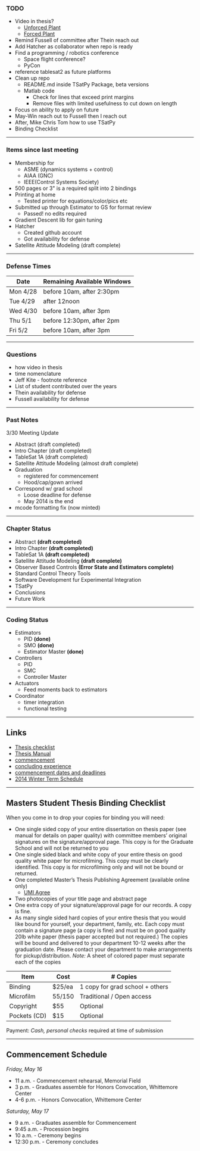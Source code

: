 ### TODO

* Video in thesis?
    * [Unforced Plant](https://vimeo.com/68018120)
    * [Forced Plant](https://vimeo.com/42960673)
* Remind Fussell of committee after Thein reach out
* Add Hatcher as collaborator when repo is ready
* Find a programming / robotics conference
    * Space flight conference?
    * PyCon
* reference tablesat2 as future platforms
* Clean up repo
    * README.md inside TSatPy Package, beta versions
    * Matlab code
        * Check for lines that exceed print margins
        * Remove files with limited usefulness to cut down on length
* Focus on ability to apply on future
* May-Win reach out to Fussell then I reach out
* After, Mike Chris Tom how to use TSatPy
* Binding Checklist

***
### Items since last meeting

* Membership for
    * ASME (dynamics systems + control)
    * AIAA (GNC)
    * IEEE(Control Systems Society)
* 500 pages or 3" is a required split into 2 bindings
* Printing at home
    * Tested printer for equations/color/pics etc
* Submitted up through Estimator to GS for format review
    * Passed! no edits required
* Gradient Descent lib for gain tuning
* Hatcher
    * Created github account
    * Got availability for defense
* Satellite Attitude Modeling (draft complete)


***
### Defense Times

| Date     | Remaining Available Windows |
|----------|-----------------------------|
| Mon 4/28 | before 10am, after 2:30pm |
| Tue 4/29 | after 12noon |
| Wed 4/30 | before 10am, after 3pm |
| Thu 5/1  | before 12:30pm, after 2pm |
| Fri 5/2  | before 10am, after 3pm |

***
### Questions

* how video in thesis
* time nomenclature
* Jeff Kite - footnote reference
* List of student contributed over the years
* Thein availability for defense
* Fussell availability for defense



***
### Past Notes

3/30 Meeting Update

* Abstract (draft completed)
* Intro Chapter (draft completed)
* TableSat 1A (draft completed)
* Satellite Attitude Modeling (almost draft complete)
* Graduation
    * registered for commencement
    * Hood/cap/gown arrived
* Correspond w/ grad school
    * Loose deadline for defense
    * May 2014 is the end
* mcode formatting fix (now minted)


***
### Chapter Status

* Abstract **(draft completed)**
* Intro Chapter **(draft completed)**
* TableSat 1A **(draft completed)**
* Satellite Attitude Modeling **(draft complete)**
* Observer Based Controls **(Error State and Estimators complete)**
* Standard Control Theory Tools
* Software Development fur Experimental Integration
* TSatPy
* Conclusions
* Future Work

***
### Coding Status

* Estimators
    * PID **(done)**
    * SMO **(done)**
    * Estimator Master **(done)**
* Controllers
    * PID
    * SMC
    * Controller Master
* Actuators
    * Feed moments back to estimators
* Coordinator
    * timer integration
    * functional testing

***
## Links

* [Thesis checklist ](http://www.gradschool.unh.edu/pdf/td_checklist.pdf)
* [Thesis Manual ](http://www.gradschool.unh.edu/pdf/td_manual.pdf)
* [commencement ](http://www.unh.edu/universityevents/commencement/)
* [concluding experience ](http://www.gradschool.unh.edu/pdf/concluding_experience.pdf)
* [commencement dates and deadlines](http://www.unh.edu/universityevents/commencement/dates.html)
* [2014 Winter Term Schedule ](http://gradschool.unh.edu/pdf/cal201350g.pdf)

***
## Masters Student Thesis Binding Checklist

When you come in to drop your copies for binding you will need:
* One single sided copy of your entire dissertation on thesis paper (see manual for details on paper quality) with committee members’ original signatures on the signature/approval page. This copy is for the Graduate School and will not be returned to you
* One single sided black and white copy of your entire thesis on good quality white paper for microfilming. This copy must be clearly identified. This copy is for microfilming only and will not be bound or returned.
* One completed Master’s Thesis Publishing Agreement (available online only)
    * [UMI Agree](http://www.gradschool.unh.edu/pdf/frm_umi_agree.pdf)
* Two photocopies of your title page and abstract page
* One extra copy of your signature/approval page for our records. A copy is fine.
* As many single sided hard copies of your entire thesis that you would like bound for yourself, your department, family, etc. Each copy must contain a signature page (a copy is fine) and must be on good quality 20lb white paper (thesis paper accepted but not required.) The copies will be bound and delivered to your department 10-12 weeks after the graduation date. Please contact your department to make arrangements for pickup/distribution.
*Note:* A sheet of colored paper must separate each of the copies


| Item         | Cost   | # Copies                        |
|--------------|--------|---------------------------------|
| Binding      | $25/ea | 1 copy for grad school + others |
| Microfilm    | $55/$150    | Traditional / Open access              |
| Copyright    | $55    | Optional                        |
| Pockets (CD) | $15    | Optional                        |

Payment: *Cash, personal checks* required at time of submission

***
## Commencement Schedule

*Friday, May 16*
* 11 a.m. - Commencement rehearsal, Memorial Field
* 3 p.m. - Graduates assemble for Honors Convocation, Whittemore Center
* 4-6 p.m. - Honors Convocation, Whittemore Center

*Saturday, May 17*
* 9 a.m. - Graduates assemble for Commencement
* 9:45 a.m. - Procession begins
* 10 a.m. - Ceremony begins
* 12:30 p.m. - Ceremony concludes

